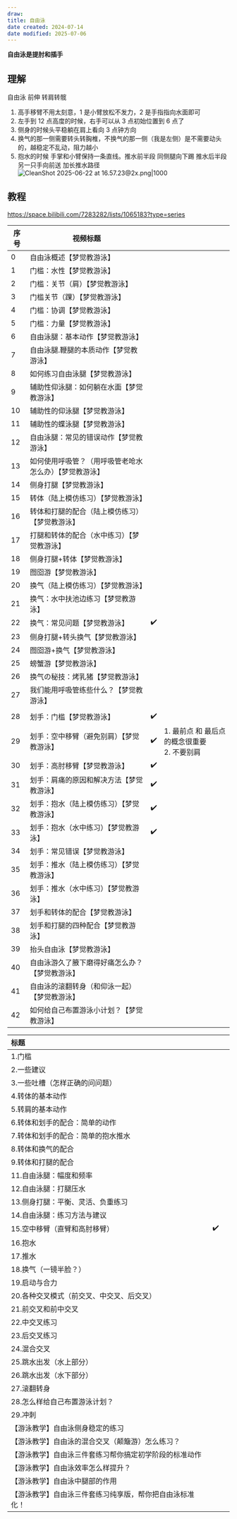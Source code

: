 ```yaml
---
draw:
title: 自由泳
date created: 2024-07-14
date modified: 2025-07-06
---
```

**自由泳是提肘和插手**
## 理解

自由泳 前伸 转肩转髋

1. 高手移臂不用太刻意，1 是小臂放松不发力，2 是手指指向水面即可
2. 左手到 12 点高度的时候，右手可以从 3 点初始位置到 6 点了
3. 侧身的时候头平稳躺在肩上看向 3 点钟方向
4. 换气的那一侧需要转头转胸椎，不换气的那一侧（我是左侧）是不需要动头的，越稳定不乱动，阻力越小
5. 抱水的时候 手掌和小臂保持一条直线。推水前半段 同侧腿向下踢 推水后半段 另一只手向前送 加长推水路径
![CleanShot 2025-06-22 at 16.57.23@2x.png|1000](https://imagehosting4picgo.oss-cn-beijing.aliyuncs.com/imagehosting/fix-dir%2Fmedia%2Fmedia_IuZZvoE8pK%2F2025%2F06%2F22%2F16-57-48-8d4db8f7654d1cefab11b85caee73929-CleanShot%202025-06-22%20at%2016.57.23-2x-30010c.png)

## 教程

https://space.bilibili.com/7283282/lists/1065183?type=series

| 序号  | 视频标题                        |     |                                |
| --- | --------------------------- | --- | ------------------------------ |
| 0   | 自由泳概述【梦觉教游泳】|     |                                |
| 1   | 门槛：水性【梦觉教游泳】|     |                                |
| 2   | 门槛：关节（肩）【梦觉教游泳】|     |                                |
| 3   | 门槛关节（踝）【梦觉教游泳】|     |                                |
| 4   | 门槛：协调【梦觉教游泳】|     |                                |
| 5   | 门槛：力量【梦觉教游泳】|     |                                |
| 6   | 自由泳腿：基本动作【梦觉教游泳】|     |                                |
| 7   | 自由泳腿.鞭腿的本质动作【梦觉教游泳】|     |                                |
| 8   | 如何练习自由泳腿【梦觉教游泳】|     |                                |
| 9   | 辅助性仰泳腿：如何躺在水面【梦觉教游泳】|     |                                |
| 10  | 辅助性的仰泳腿【梦觉教游泳】|     |                                |
| 11  | 辅助性的蝶泳腿【梦觉教游泳】|     |                                |
| 12  | 自由泳腿：常见的错误动作【梦觉教游泳】|     |                                |
| 13  | 如何使用呼吸管？（用呼吸管老呛水怎么办）【梦觉教游泳】|     |                                |
| 14  | 侧身打腿【梦觉教游泳】|     |                                |
| 15  | 转体（陆上模仿练习）【梦觉教游泳】|     |                                |
| 16  | 转体和打腿的配合（陆上模仿练习）【梦觉教游泳】|     |                                |
| 17  | 打腿和转体的配合（水中练习）【梦觉教游泳】|     |                                |
| 18  | 侧身打腿+转体【梦觉教游泳】|     |                                |
| 19  | 囫囵游【梦觉教游泳】|     |                                |
| 20  | 换气（陆上模仿练习）【梦觉教游泳】|     |                                |
| 21  | 换气：水中扶池边练习【梦觉教游泳】|     |                                |
| 22  | 换气：常见问题【梦觉教游泳】| ✔️  |                                |
| 23  | 侧身打腿+转头换气【梦觉教游泳】|     |                                |
| 24  | 囫囵游+换气【梦觉教游泳】|     |                                |
| 25  | 螃蟹游【梦觉教游泳】|     |                                |
| 26  | 换气の秘技：烤乳猪【梦觉教游泳】|     |                                |
| 27  | 我们能用呼吸管练些什么？【梦觉教游泳】|     |                                |
|     |                             |     |                                |
| 28  | 划手：门槛【梦觉教游泳】| ✔️  |                                |
| 29  | 划手：空中移臂（避免别肩）【梦觉教游泳】| ✔️  | 1. 最前点 和 最后点 的概念很重要<br>2. 不要别肩 |
| 30  | 划手：高肘移臂【梦觉教游泳】| ✔️  |                                |
| 31  | 划手：肩痛的原因和解决方法【梦觉教游泳】| ✔️  |                                |
| 32  | 划手：抱水（陆上模仿练习）【梦觉教游泳】| ✔️  |                                |
| 33  | 划手：抱水（水中练习）【梦觉教游泳】| ✔️  |                                |
| 34  | 划手：常见错误【梦觉教游泳】|     |                                |
| 35  | 划手：推水（陆上模仿练习）【梦觉教游泳】|     |                                |
| 36  | 划手：推水（水中练习）【梦觉教游泳】|     |                                |
| 37  | 划手和转体的配合【梦觉教游泳】|     |                                |
| 38  | 划手和打腿的四种配合【梦觉教游泳】|     |                                |
| 39  | 抬头自由泳【梦觉教游泳】|     |                                |
| 40  | 自由泳游久了腋下磨得好痛怎么办？【梦觉教游泳】|     |                                |
| 41  | 自由泳的滚翻转身（和仰泳一起）【梦觉教游泳】|     |                                |
| 42  | 如何给自己布置游泳小计划？【梦觉教游泳】|     |                                |

| 标题                           |     |     |
|:--------------------------- | --- | --- |
| 1.门槛                         |     |     |
| 2.一些建议                       |     |     |
| 3.一些吐槽（怎样正确的问问题）|     |     |
| 4.转体的基本动作                    |     |     |
| 5.转肩的基本动作                    |     |     |
| 6.转体和划手的配合：简单的动作             |     |     |
| 7.转体和划手的配合：简单的抱水推水           |     |     |
| 8.转体和换气的配合                   |     |     |
| 9.转体和打腿的配合                   |     |     |
| 11.自由泳腿：幅度和频率                |     |     |
| 12.自由泳腿：打腿压水                 |     |     |
| 13.侧身打腿：平衡、灵活、负重练习           |     |     |
| 14.自由泳腿：练习方法与建议              |     |     |
| 15.空中移臂（直臂和高肘移臂）| ✔️  |     |
| 16.抱水                        |     |     |
| 17.推水                        |     |     |
| 18.换气（一镜半脸？）|     |     |
| 19.启动与合力                     |     |     |
| 20.各种交叉模式（前交叉、中交叉、后交叉）|     |     |
| 21.前交叉和前中交叉                  |     |     |
| 22.中交叉练习                     |     |     |
| 23.后交叉练习                     |     |     |
| 24.混合交叉                      |     |     |
| 25.跳水出发（水上部分）|     |     |
| 26.跳水出发（水下部分）|     |     |
| 27.滚翻转身                      |     |     |
| 28.怎么样给自己布置游泳计划？|     |     |
| 29.冲刺                        |     |     |
|【游泳教学】自由泳侧身稳定的练习             |     |     |
|【游泳教学】自由泳的混合交叉（颠簸游）怎么练习？|     |     |
|【游泳教学】自由泳三件套练习帮你搞定初学阶段的标准动作  |     |     |
|【游泳教学】自由泳效率怎么样提升？|     |     |
|【游泳教学】自由泳中腿部的作用              |     |     |
|【游泳教学】自由泳三件套练习纯享版，帮你把自由泳标准化！|     |     |
